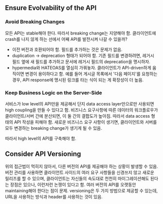 ## Ensure Evolvability of the API
### Avoid Breaking Changes
모든 API는 stable해야 한다. 따라서 breaking change는 지양해야 함. 클라이언트에 crash를 나지 않게 하는 선에서 어째 API를 발전시켜 나갈 수 있을까?

- 이전 버전과 호환되어야 함. 필드를 추가하는 것은 문제가 없음.
- duplication -> deprecation 형태가 되어야 함. 기존 필드를 변경하려면, 레거시 필드 옆에 새 필드를 추가하고 문서에 레거시 필드의 deprecation을 명시하자.
- hypermedia와 HATEOAS를 열심히 가꿔놓자. 클라이언트가 API-driven하게 움직이면 변경이 용이하다고 함. 예를 들어 게시글 목록에서 '다음 페이지'를 요청하는 경우, API response에 명시된 링크를 타는 식이 되는 게 확장성이 더 높음.

### Keep Business Logic on the Server-Side
서비스가 low level의 API만을 제공해서 단지 data access layer만으로만 사용되면 high coupling을 만들 수 있다고 함. 비즈니스 요구사항에 따른 데이터의 워크플로우가 클라이언트/서버 간에 분산되면, 이 둘 간의 결합도가 높아짐. 따라서 data access 형태의 API 작성을 피해야 함. 새로운 비즈니스 요구 사항이 생기면, 클라이언트와 서버를 모두 변경하는 breaking change가 생기게 될 수 있음.

따라서 high level의 API를 구축해야 함.

## Consider API Versioning
위의 접근법이 먹히지 않아서, 다른 버전의 API를 제공해야 하는 상황이 발생할 수 있음. 버전 관리를 사용하면 클라이언트 사이드의 여러 요구 사항들을 신경쓰지 않고 새로운 릴리즈를 할 수 있으며, 클라이언트는 자신들의 속도대로 천천히 마이그레이션해도 된다는 장점은 있으나, 이런저런 논쟁이 있다고 함. 여러 버전의 API를 오랫동안 maintaining해야 한다는 점이 문제. versioning은 두 가지 방법으로 제공할 수 있는데, URL을 사용하는 방식과 header를 사용하는 것이 있음.